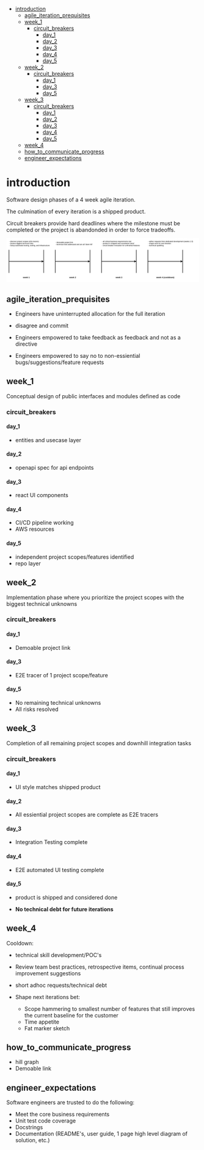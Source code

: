 - [introduction](#introduction)
  - [agile_iteration_prequisites](#agile_iteration_prequisites)
  - [week_1](#week_1)
    - [circuit_breakers](#circuit_breakers)
      - [day_1](#day_1)
      - [day_2](#day_2)
      - [day_3](#day_3)
      - [day_4](#day_4)
      - [day_5](#day_5)
  - [week_2](#week_2)
    - [circuit_breakers](#circuit_breakers-1)
      - [day_1](#day_1-1)
      - [day_3](#day_3-1)
      - [day_5](#day_5-1)
  - [week_3](#week_3)
    - [circuit_breakers](#circuit_breakers-2)
      - [day_1](#day_1-2)
      - [day_2](#day_2-1)
      - [day_3](#day_3-2)
      - [day_4](#day_4-1)
      - [day_5](#day_5-2)
  - [week_4](#week_4)
  - [how_to_communicate_progress](#how_to_communicate_progress)
  - [engineer_expectations](#engineer_expectations)


# introduction
Software design phases of a 4 week agile iteration. 

The culmination of every iteration is a shipped product.

Circuit breakers provide hard deadlines where the milestone must be completed or the project is abandonded in order to force tradeoffs.

![iteration_cycle](img/iteration_cycle.png)

## agile_iteration_prequisites
- Engineers have uninterrupted allocation for the full iteration 

- disagree and commit

- Engineers empowered to take feedback as feedback and not as a directive

- Engineers empowered to say no to non-essiential bugs/suggestions/feature requests

## week_1
Conceptual design of public interfaces and modules defined as code

### circuit_breakers

#### day_1
- entities and usecase layer 

#### day_2
- openapi spec for api endpoints

#### day_3
- react UI components

#### day_4
- CI/CD pipeline working
- AWS resources

#### day_5
- independent project scopes/features identified
- repo layer


## week_2
Implementation phase where you prioritize the project scopes with the biggest technical unknowns

### circuit_breakers

#### day_1 
- Demoable project link

#### day_3
- E2E tracer of 1 project scope/feature

#### day_5
- No remaining technical unknowns
- All risks resolved


## week_3
Completion of all remaining project scopes and downhill integration tasks 

### circuit_breakers

#### day_1
- UI style matches shipped product

#### day_2
- All essiential project scopes are complete as E2E tracers

#### day_3
- Integration Testing complete

#### day_4
- E2E automated UI testing complete

#### day_5
- product is shipped and considered done
  
- **No technical debt for future iterations**

## week_4
Cooldown:

- technical skill development/POC's

- Review team best practices, retrospective items, continual process improvement suggestions

- short adhoc requests/technical debt
  
- Shape next iterations bet:
  - Scope hammering to smallest number of features that still improves the current baseline for the customer
  - Time appetite 
  - Fat marker sketch


## how_to_communicate_progress
- hill graph 
- Demoable link 


## engineer_expectations
Software engineers are trusted to do the following:
- Meet the core business requirements
- Unit test code coverage
- Docstrings
- Documentation (README's, user guide, 1 page high level diagram of solution, etc.)